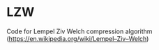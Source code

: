 # LZW
Code for Lempel Ziv Welch compression algorithm 
(https://en.wikipedia.org/wiki/Lempel–Ziv–Welch)

